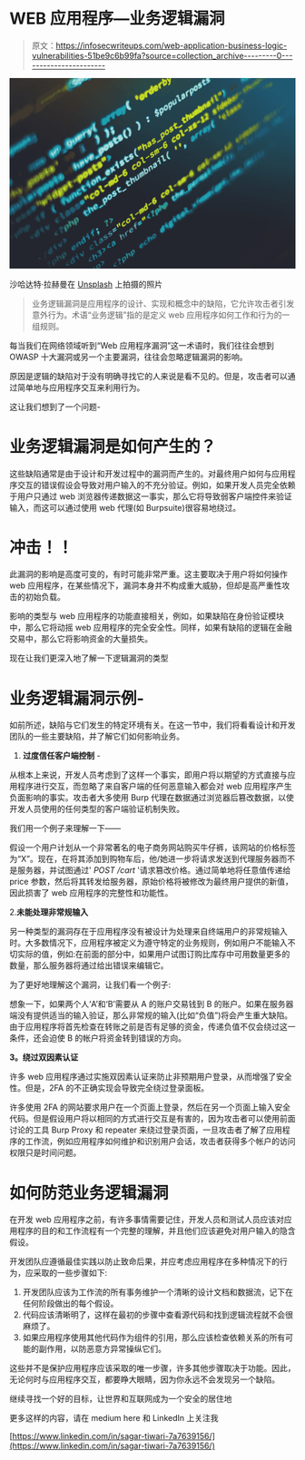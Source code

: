 # WEB 应用程序—业务逻辑漏洞

> 原文：<https://infosecwriteups.com/web-application-business-logic-vulnerabilities-51be9c6b99fa?source=collection_archive---------0----------------------->

![](img/878c578a4baae75b7e01620f6a348a22.png)

沙哈达特·拉赫曼在 [Unsplash](https://unsplash.com?utm_source=medium&utm_medium=referral) 上拍摄的照片

> 业务逻辑漏洞是应用程序的设计、实现和概念中的缺陷，它允许攻击者引发意外行为。术语“业务逻辑”指的是定义 web 应用程序如何工作和行为的一组规则。

每当我们在网络领域听到“Web 应用程序漏洞”这一术语时，我们往往会想到 OWASP 十大漏洞或另一个主要漏洞，往往会忽略逻辑漏洞的影响。

原因是逻辑的缺陷对于没有明确寻找它的人来说是看不见的。但是，攻击者可以通过简单地与应用程序交互来利用行为。

这让我们想到了一个问题-

# **业务逻辑漏洞是如何产生的？**

这些缺陷通常是由于设计和开发过程中的漏洞而产生的。对最终用户如何与应用程序交互的错误假设会导致对用户输入的不充分验证。例如，如果开发人员完全依赖于用户只通过 web 浏览器传递数据这一事实，那么它将导致弱客户端控件来验证输入，而这可以通过使用 web 代理(如 Burpsuite)很容易地绕过。

# **冲击！！**

此漏洞的影响是高度可变的，有时可能非常严重。这主要取决于用户将如何操作 web 应用程序，在某些情况下，漏洞本身并不构成重大威胁，但却是高严重性攻击的初始负载。

影响的类型与 web 应用程序的功能直接相关，例如，如果缺陷在身份验证模块中，那么它将动摇 web 应用程序的完全安全性。同样，如果有缺陷的逻辑在金融交易中，那么它将影响资金的大量损失。

现在让我们更深入地了解一下逻辑漏洞的类型

# **业务逻辑漏洞示例-**

如前所述，缺陷与它们发生的特定环境有关。在这一节中，我们将看看设计和开发团队的一些主要缺陷，并了解它们如何影响业务。

1.  **过度信任客户端控制** -

从根本上来说，开发人员考虑到了这样一个事实，即用户将以期望的方式直接与应用程序进行交互，而忽略了来自客户端的任何恶意输入都会对 web 应用程序产生负面影响的事实。攻击者大多使用 Burp 代理在数据通过浏览器后篡改数据，以使开发人员使用的任何类型的客户端验证机制失败。

我们用一个例子来理解一下——

假设一个用户计划从一个非常著名的电子商务网站购买牛仔裤，该网站的价格标签为“X”。现在，在将其添加到购物车后，他/她进一步将请求发送到代理服务器而不是服务器，并试图通过' *POST /cart* '请求篡改价格。通过简单地将任意值传递给 price 参数，然后将其转发给服务器，原始价格将被修改为最终用户提供的新值，因此损害了 web 应用程序的完整性和功能性。

2.**未能处理非常规输入**

另一种类型的漏洞存在于应用程序没有被设计为处理来自终端用户的非常规输入时。大多数情况下，应用程序被定义为遵守特定的业务规则，例如用户不能输入不切实际的值，例如:在前面的部分中，如果用户试图订购比库存中可用数量更多的数量，那么服务器将通过给出错误来编辑它。

为了更好地理解这个漏洞，让我们看一个例子:

想象一下，如果两个人‘A’和‘B’需要从 A 的账户交易钱到 B 的账户。如果在服务器端没有提供适当的输入验证，那么非常规的输入(比如“负值”)将会产生重大缺陷。由于应用程序将首先检查在转账之前是否有足够的资金，传递负值不仅会绕过这一条件，还会迫使 B 的帐户将资金转到错误的方向。

**3。绕过双因素认证**

许多 web 应用程序通过实施双因素认证来防止非预期用户登录，从而增强了安全性。但是，2FA 的不正确实现会导致完全绕过登录面板。

许多使用 2FA 的网站要求用户在一个页面上登录，然后在另一个页面上输入安全代码。但是假设用户将以相同的方式进行交互是有害的，因为攻击者可以使用前面讨论的工具 Burp Proxy 和 repeater 来绕过登录页面，一旦攻击者了解了应用程序的工作流，例如应用程序如何维护和识别用户会话，攻击者获得多个帐户的访问权限只是时间问题。

# **如何防范业务逻辑漏洞**

在开发 web 应用程序之前，有许多事情需要记住，开发人员和测试人员应该对应用程序的目的和工作流程有一个完整的理解，并且他们应该避免对用户输入的隐含假设。

开发团队应遵循最佳实践以防止致命后果，并应考虑应用程序在多种情况下的行为，应采取的一些步骤如下:

1.  开发团队应该为工作流的所有事务维护一个清晰的设计文档和数据流，记下在任何阶段做出的每个假设。
2.  代码应该清晰明了，这样在最初的步骤中查看源代码和找到逻辑流程就不会很麻烦了。
3.  如果应用程序使用其他代码作为组件的引用，那么应该检查依赖关系的所有可能的副作用，以防恶意方异常操纵它们。

这些并不是保护应用程序应该采取的唯一步骤，许多其他步骤取决于功能。因此，无论何时与应用程序交互，都要睁大眼睛，因为你永远不会发现另一个缺陷。

继续寻找一个好的目标，让世界和互联网成为一个安全的居住地

更多这样的内容，请在 medium here 和 LinkedIn 上关注我

[https://www.linkedin.com/in/sagar-tiwari-7a7639156/](https://www.linkedin.com/in/sagar-tiwari-7a7639156/)